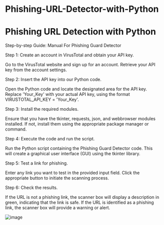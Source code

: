 # Phishing-URL-Detector-with-Python

# Phishing URL Detection with Python 

Step-by-step Guide: Manual For Phishing Guard Detector

Step 1: Create an account in VirusTotal and obtain your API key.

Go to the VirusTotal website and sign up for an account.
Retrieve your API key from the account settings.

Step 2: Insert the API key into our Python code.

Open the Python code and locate the designated area for the API key.
Replace 'Your_Key' with your actual API key, using the format VIRUSTOTAL_API_KEY = 'Your_Key'.

Step 3: Install the required modules.

Ensure that you have the tkinter, requests, json, and webbrowser modules installed.
If not, install them using the appropriate package manager or command.

Step 4: Execute the code and run the script.

Run the Python script containing the Phishing Guard Detector code.
This will create a graphical user interface (GUI) using the tkinter library.

Step 5: Test a link for phishing.

Enter any link you want to test in the provided input field.
Click the appropriate button to initiate the scanning process.

Step 6: Check the results.

If the URL is not a phishing link, the scanner box will display a description in green, indicating that the link is safe.
If the URL is identified as a phishing link, the scanner box will provide a warning or alert.

![image](https://github.com/Jas0nHsu/Security-Project/assets/154772549/9587e5a0-7c68-47fa-a613-01ae1f37c54c)
